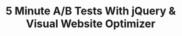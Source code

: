 ---
layout: post
title: 5 Minute A/B Tests With jQuery & Visual Website Optimizer
published: false
---